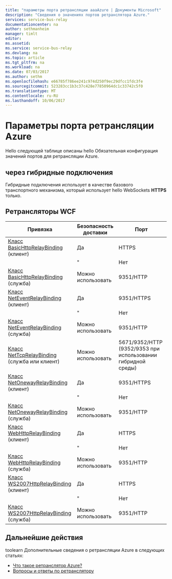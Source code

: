 ```yaml
---
title: "параметры порта ретрансляции aaaAzure | Документы Microsoft"
description: "Сведения о значениях портов ретранслятора Azure."
services: service-bus-relay
documentationcenter: na
author: sethmanheim
manager: timlt
editor: 
ms.assetid: 
ms.service: service-bus-relay
ms.devlang: na
ms.topic: article
ms.tgt_pltfrm: na
ms.workload: na
ms.date: 07/03/2017
ms.author: sethm
ms.openlocfilehash: e66785f786ee241c974d250f9ec29dfcc1fdc3fe
ms.sourcegitcommit: 523283cc1b3c37c428e77850964dc1c33742c5f0
ms.translationtype: MT
ms.contentlocale: ru-RU
ms.lasthandoff: 10/06/2017
---
```

# <a name="azure-relay-port-settings"></a>Параметры порта ретрансляции Azure

Hello следующей таблице описаны hello Обязательная конфигурация значений портов для ретрансляции Azure.

## <a name="hybrid-connections"></a>через гибридные подключения
Гибридные подключения использует в качестве базового транспортного механизма, который использует hello WebSockets **HTTPS** только. 

## <a name="wcf-relays"></a>Ретрансляторы WCF
  
|Привязка|Безопасность доставки|Порт|  
|-------------|------------------------|----------|  
|[Класс BasicHttpRelayBinding](/dotnet/api/microsoft.servicebus.basichttprelaybinding) (клиент)|Да|HTTPS| 
| |" |Нет|HTTP|  
|[Класс BasicHttpRelayBinding](/dotnet/api/microsoft.servicebus.basichttprelaybinding) (служба)|Можно использовать|9351/HTTP|  
|[Класс NetEventRelayBinding](/dotnet/api/microsoft.servicebus.neteventrelaybinding) (клиент)|Да|9351/HTTPS|  
||" |Нет|9350/HTTP|  
|[Класс NetEventRelayBinding](/dotnet/api/microsoft.servicebus.neteventrelaybinding) (служба)|Можно использовать|9351/HTTP|  
|[Класс NetTcpRelayBinding](/dotnet/api/microsoft.servicebus.nettcprelaybinding) (служба или клиент)|Можно использовать|5671/9352/HTTP (9352/9353 при использовании гибридной среды)|  
|[Класс NetOnewayRelayBinding](/dotnet/api/microsoft.servicebus.netonewayrelaybinding) (клиент)|Да|9351/HTTPS|  
||" |Нет|9350/HTTP|  
|[Класс NetOnewayRelayBinding](/dotnet/api/microsoft.servicebus.netonewayrelaybinding) (служба)|Можно использовать|9351/HTTP|  
|[Класс WebHttpRelayBinding](/dotnet/api/microsoft.servicebus.webhttprelaybinding) (клиент)|Да|HTTPS|  
||" |Нет|HTTP|  
|[Класс WebHttpRelayBinding](/dotnet/api/microsoft.servicebus.webhttprelaybinding) (служба)|Можно использовать|9351/HTTP|  
|[Класс WS2007HttpRelayBinding](/dotnet/api/microsoft.servicebus.ws2007httprelaybinding) (клиент)|Да|HTTPS|  
||" |Нет|HTTP|  
|[Класс WS2007HttpRelayBinding](/dotnet/api/microsoft.servicebus.ws2007httprelaybinding) (служба)|Можно использовать|9351/HTTP|

## <a name="next-steps"></a>Дальнейшие действия
toolearn Дополнительные сведения о ретрансляции Azure в следующих статьях:
* [Что такое ретранслятор Azure?](relay-what-is-it.md)
* [Вопросы и ответы по ретранслятору](relay-faq.md)